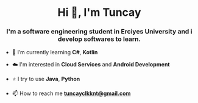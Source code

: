<h1 align="center">Hi 👋, I'm Tuncay</h1>
<h3 align="center">I'm a software engineering student in Erciyes University and i develop softwares to learn.</h3>

- 🌱 I’m currently learning **C#**, **Kotlin**
- ☁️ I'm interested in **Cloud Services** and **Android Development**
- ⭐ I try to use **Java**, **Python**

- 📫 How to reach me **tuncayclkknt@gmail.com**

